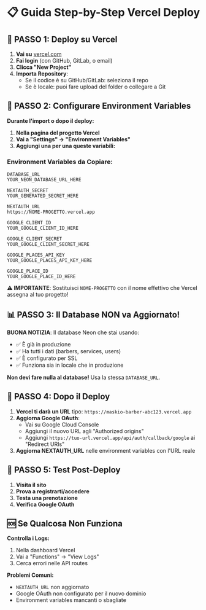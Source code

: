 # 📋 Guida Step-by-Step Vercel Deploy

## 🚀 PASSO 1: Deploy su Vercel

1. **Vai su** [vercel.com](https://vercel.com)
2. **Fai login** (con GitHub, GitLab, o email)
3. **Clicca "New Project"**
4. **Importa Repository**:
   - Se il codice è su GitHub/GitLab: seleziona il repo
   - Se è locale: puoi fare upload del folder o collegare a Git

## 🔑 PASSO 2: Configurare Environment Variables

**Durante l'import o dopo il deploy:**

1. **Nella pagina del progetto Vercel**
2. **Vai a "Settings" → "Environment Variables"**
3. **Aggiungi una per una queste variabili:**

### Environment Variables da Copiare:

```
DATABASE_URL
YOUR_NEON_DATABASE_URL_HERE

NEXTAUTH_SECRET
YOUR_GENERATED_SECRET_HERE

NEXTAUTH_URL
https://NOME-PROGETTO.vercel.app

GOOGLE_CLIENT_ID
YOUR_GOOGLE_CLIENT_ID_HERE

GOOGLE_CLIENT_SECRET
YOUR_GOOGLE_CLIENT_SECRET_HERE

GOOGLE_PLACES_API_KEY
YOUR_GOOGLE_PLACES_API_KEY_HERE

GOOGLE_PLACE_ID
YOUR_GOOGLE_PLACE_ID_HERE
```

**⚠️ IMPORTANTE**: Sostituisci `NOME-PROGETTO` con il nome effettivo che Vercel assegna al tuo progetto!

## 📊 PASSO 3: Il Database NON va Aggiornato!

**BUONA NOTIZIA**: Il database Neon che stai usando:
- ✅ È già in produzione
- ✅ Ha tutti i dati (barbers, services, users)
- ✅ È configurato per SSL
- ✅ Funziona sia in locale che in produzione

**Non devi fare nulla al database!** Usa la stessa `DATABASE_URL`.

## 🔄 PASSO 4: Dopo il Deploy

1. **Vercel ti darà un URL** tipo: `https://maskio-barber-abc123.vercel.app`
2. **Aggiorna Google OAuth**:
   - Vai su Google Cloud Console
   - Aggiungi il nuovo URL agli "Authorized origins"
   - Aggiungi `https://tuo-url.vercel.app/api/auth/callback/google` ai "Redirect URIs"
3. **Aggiorna NEXTAUTH_URL** nelle environment variables con l'URL reale

## 📱 PASSO 5: Test Post-Deploy

1. **Visita il sito**
2. **Prova a registrarti/accedere**
3. **Testa una prenotazione**
4. **Verifica Google OAuth**

## 🆘 Se Qualcosa Non Funziona

**Controlla i Logs:**
1. Nella dashboard Vercel
2. Vai a "Functions" → "View Logs"
3. Cerca errori nelle API routes

**Problemi Comuni:**
- `NEXTAUTH_URL` non aggiornato
- Google OAuth non configurato per il nuovo dominio
- Environment variables mancanti o sbagliate
